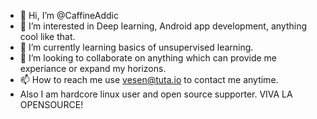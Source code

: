 - 👋 Hi, I’m @CaffineAddic
- 👀 I’m interested in Deep learning, Android app development, anything cool like that. 
- 🌱 I’m currently learning basics of unsupervised learning. 
- 💞️ I’m looking to collaborate on anything which can provide me experiance or expand my horizons.
- 📫 How to reach me use vesen@tuta.io to contact me anytime.
- Also I am hardcore linux user and open source supporter. VIVA LA OPENSOURCE!

<!---
CaffineAddic/CaffineAddic is a ✨ special ✨ repository because its `README.md` (this file) appears on your GitHub profile.
You can click the Preview link to take a look at your changes.
--->
